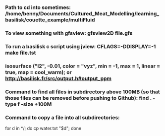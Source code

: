 ### Path to cd into sometimes: /home/benny/Documents/Cultured_Meat_Modelling/learning_basilisk/couette_example/multiFluid

### To view something with gfsview: gfsview2D file.gfs

### To run a basilisk c script using jview: CFLAGS=-DDISPLAY=-1 make file.tst

### isosurface ("l2", -0.01, color = "vyz", min = -1, max = 1, linear = true, map = cool_warm); or http://basilisk.fr/src/output.h#output_ppm 

### Command to find all files in subdirectory above 100MB (so that those files can be removed before pushing to Github): find . -type f -size +100M

### Command to copy a file into all subdirectories: 
for d in */; do cp water.txt "$d"; done